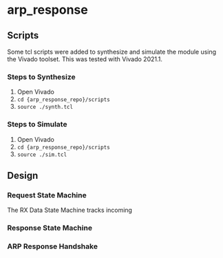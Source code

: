 # arp_response

## Scripts

Some tcl scripts were added to synthesize and simulate the module using the Vivado toolset. This was tested with Vivado 2021.1.

### Steps to Synthesize

1. Open Vivado
2. `cd {arp_response_repo}/scripts`
3. `source ./synth.tcl`

### Steps to Simulate

1. Open Vivado
2. `cd {arp_response_repo}/scripts`
3. `source ./sim.tcl`

## Design

### Request State Machine

The RX Data State Machine tracks incoming

### Response State Machine

### ARP Response Handshake
